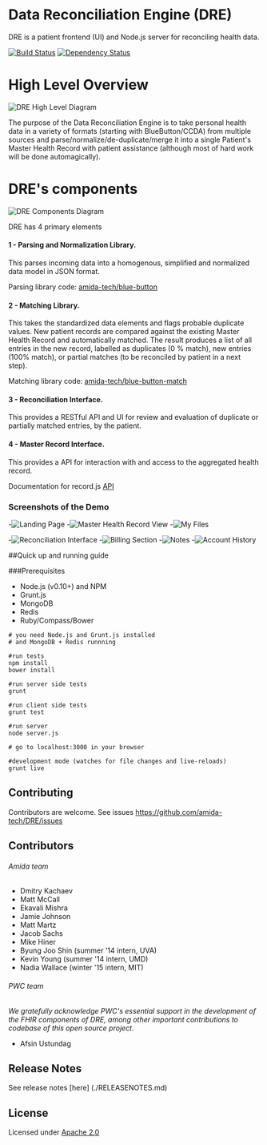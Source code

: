 Data Reconciliation Engine (DRE)
=========

DRE is a patient frontend (UI) and Node.js server for reconciling health data.


[![Build Status](https://travis-ci.org/amida-tech/DRE.svg)](https://travis-ci.org/amida-tech/DRE)
[![Dependency Status](https://david-dm.org/amida-tech/DRE.svg)](https://david-dm.org/amida-tech/DRE)

High Level Overview
===================
![DRE High Level Diagram](docs/images/dre_overview_new.png)

The purpose of the Data Reconciliation Engine is to take personal health data in a variety of formats (starting with BlueButton/CCDA) from multiple sources and parse/normalize/de-duplicate/merge it into a single Patient's Master Health Record with patient assistance (although most of hard work will be done automagically).


DRE's components
=================
![DRE Components Diagram](docs/images/dre_four_components.png)

DRE has 4 primary elements

#### 1 - Parsing and Normalization Library.

This parses incoming data into a homogenous, simplified and normalized data model in JSON format.

Parsing library code: [amida-tech/blue-button](https://github.com/amida-tech/blue-button)


#### 2 - Matching Library.

This takes the standardized data elements and flags probable duplicate values. New patient records are compared against the existing Master Health Record and automatically matched. The result produces a list of all entries in the new record, labelled as duplicates (0 % match), new entries (100% match), or partial matches (to be reconciled by patient in a next step).

Matching library code: [amida-tech/blue-button-match](https://github.com/amida-tech/blue-button-match)

#### 3 - Reconciliation Interface.

This provides a RESTful API and UI for review and evaluation of duplicate or partially matched entries, by the patient.

#### 4 - Master Record Interface.

This provides a API for interaction with and access to the aggregated health record.

Documentation for record.js [API](./docs/recordjs.md)

### Screenshots of the Demo
-![Landing Page](./docs/images/1-LandingBars.png)
-![Master Health Record View](./docs/images/2-MyRecord.png)
-![My Files](./docs/images/3-MyFiles.png)

-![Reconciliation Interface](./docs/images/4-Match.png)
-![Billing Section](./docs/images/5-Billing.png)
-![Notes](./docs/images/6-NotesDetails.png)
-![Account History](./docs/images/7-History.png)


##Quick up and running guide

###Prerequisites

- Node.js (v0.10+) and NPM
- Grunt.js
- MongoDB
- Redis
- Ruby/Compass/Bower

```
# you need Node.js and Grunt.js installed
# and MongoDB + Redis runnning

#run tests
npm install
bower install

#run server side tests
grunt

#run client side tests
grunt test

#run server
node server.js

# go to localhost:3000 in your browser

#development mode (watches for file changes and live-reloads)
grunt live
```

## Contributing

Contributors are welcome. See issues https://github.com/amida-tech/DRE/issues

## Contributors

###### Amida team

- Dmitry Kachaev
- Matt McCall
- Ekavali Mishra
- Jamie Johnson
- Matt Martz
- Jacob Sachs
- Mike Hiner
- Byung Joo Shin (summer '14 intern, UVA)
- Kevin Young (summer '14 intern, UMD)
- Nadia Wallace (winter '15 intern, MIT)

###### PWC team

_We gratefully acknowledge PWC's essential support in the development of the FHIR components of DRE, among other important contributions to codebase of this open source project._

- Afsin Ustundag

## Release Notes

See release notes [here] (./RELEASENOTES.md)

## License

Licensed under [Apache 2.0](./LICENSE)
